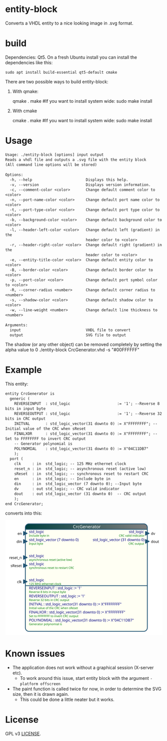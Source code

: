 # entity-block

Converts a VHDL entity to a nice looking image in .svg format.

# build

Dependencies: Qt5. On a fresh Ubuntu install you can install the dependencies like this:

    sudo apt install build-essential qt5-default cmake

There are two possible ways to build entity-block:

1. With qmake:


    qmake .
    make
    #If you want to install system wide:
    sudo make install 

2. With cmake


    cmake .
    make
    #If you want to install system wide:
    sudo make install


# Usage

    Usage: ./entity-block [options] input output
    Reads a vhdl file and outputs a .svg file with the entity block
    (All command line options will be stored)
    
    Options:
      -h, --help                        Displays this help.
      -v, --version                     Displays version information.
      -c, --comment-color <color>       Change default comment color to <color>
      -n, --port-name-color <color>     Change default port name color to <color>
      -t, --port-type-color <color>     Change default port type color to <color>
      -b, --background-color <color>    Change default background color to <color>
      -l, --header-left-color <color>   Change default left (gradient) in the
                                        header color to <color>
      -r, --header-right-color <color>  Change default right (gradient) in the
                                        header color to <color>
      -e, --entity-title-color <color>  Change default entity color to <color>
      -B, --border-color <color>        Change default border color to <color>
      -p, --port-color <color>          Change default port symbol color to <color>
      -R, --corner-radius <number>      Change default corner radius to <number>
      -s, --shadow-color <color>        Change default shadow color to <color>
      -w, --line-weight <number>        Change default line thickness to <number>
    
    Arguments:
      input                             VHDL file to convert
      output                            SVG file to output
    
The shadow (or any other object) can be removed completely by setting the alpha value to 0
    ./entity-block CrcGenerator.vhd -s "#00FFFFFF"

# Example

This entity:

    entity CrcGenerator is
      generic (
        REVERSEINPUT  : std_logic                     := '1'; --Reverse 8 bits in input byte
        REVERSEOUTPUT : std_logic                     := '1'; --Reverse 32 bits in CRC output
        INITVAL       : std_logic_vector(31 downto 0) := X"FFFFFFFF"; --Initial value of the CRC when sReset 
        FINALXOR      : std_logic_vector(31 downto 0) := X"FFFFFFFF"; --Set to FFFFFFFF to invert CRC output
        -- Generator polynomial is
        POLYNOMIAL    : std_logic_vector(31 downto 0) := X"04C11DB7"
        );
      port (
        clk     : in  std_logic; -- 125 MHz ethernet clock
        reset_n : in  std_logic; -- asynchronous reset (active low)
        sReset  : in  std_logic; -- synchronous reset to restart CRC
        en      : in  std_logic; -- Include byte in 
        din     : in  std_logic_vector (7 downto 0); --Input byte
        dv      : out std_logic; -- CRC valid indicator
        dout    : out std_logic_vector (31 downto 0)  -- CRC output
        );
    end CrcGenerator;

converts into this:

![CrcGenerator.svg](./CrcGenerator.svg)

# Known issues

* The application does not work without a graphical session (X-server etc).
    * To work around this issue, start entity block with the argument `-platform offscreen`
* The paint function is called twice for now, in order to determine the SVG size, then it is drawn again. 
    * This could be done a little neater but it works.
    
# License

GPL v3 [LICENSE](./LICENSE).
